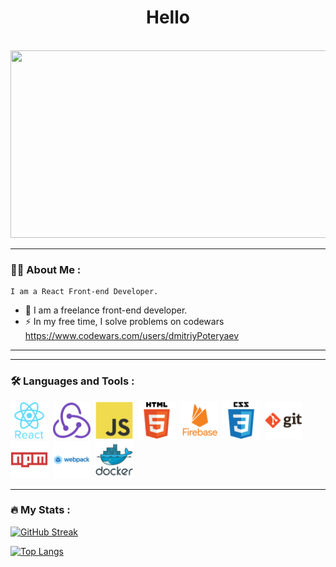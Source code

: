<div id="header" align="center">
      <h1>
  Hello 

</div>
    
    
   <img src="https://komarev.com/ghpvc/?username=dmitriyPoteryaev&style=flat-square&color=blue" alt=""/>
 
</div>
    <div align="center">
  <img src="https://media.giphy.com/media/dWesBcTLavkZuG35MI/giphy.gif" width="600" height="300"/>
</div>


---
    
   ### :man_technologist: About Me :
    
    I am a React Front-end Developer.
    
- :telescope: I am a freelance front-end developer.
- :zap: In my free time, I solve problems on codewars  https://www.codewars.com/users/dmitriyPoteryaev

---

---

### :hammer_and_wrench: Languages and Tools :


<div>
  <img src="https://github.com/devicons/devicon/blob/master/icons/react/react-original-wordmark.svg" title="React" alt="React" width="60" height="60"/>&nbsp;
  <img src="https://github.com/devicons/devicon/blob/master/icons/redux/redux-original.svg" title="React" alt="redux" width="60" height="60"/>&nbsp;
  <img src="https://github.com/devicons/devicon/blob/master/icons/javascript/javascript-original.svg" title="React" alt="javascript" width="60" height="60"/>&nbsp;
  <img src="https://github.com/devicons/devicon/blob/master/icons/html5/html5-original-wordmark.svg" title="React" alt="html5" width="60" height="60"/>&nbsp;
  <img src="https://github.com/devicons/devicon/blob/master/icons/firebase/firebase-plain-wordmark.svg" title="React" alt="firebase" width="60" height="60"/>&nbsp;
   <img src="https://github.com/devicons/devicon/blob/master/icons/css3/css3-original-wordmark.svg" title="React" alt="css3" width="60" height="60"/>&nbsp;
  <img src="https://github.com/devicons/devicon/blob/master/icons/git/git-original-wordmark.svg" title="React" alt="git" width="60" height="60"/>&nbsp;
   <img src="https://github.com/devicons/devicon/blob/master/icons/npm/npm-original-wordmark.svg" title="React" alt="npm" width="60" height="60"/>&nbsp;
    <img src="https://github.com/devicons/devicon/blob/master/icons/webpack/webpack-original-wordmark.svg" title="React" alt="webpack" width="60" height="60"/>&nbsp;
  <img src="https://github.com/devicons/devicon/blob/master/icons/docker/docker-original-wordmark.svg" title="React" alt="webpack" width="60" height="60"/>&nbsp;
    </div>
    
    
   ---

### :fire: My Stats :


[![GitHub Streak](http://github-readme-streak-stats.herokuapp.com?user=dmitriyPoteryaev&theme=radical)](https://git.io/streak-stats)


[![Top Langs](https://github-readme-stats.vercel.app/api/top-langs/?username=dmitriyPoteryaev)](https://github.com/anuraghazra/github-readme-stats)




